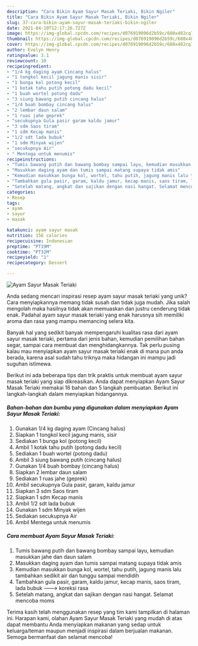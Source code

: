 ```yaml
---
description: "Cara Bikin Ayam Sayur Masak Teriaki, Bikin Ngiler"
title: "Cara Bikin Ayam Sayur Masak Teriaki, Bikin Ngiler"
slug: 37-cara-bikin-ayam-sayur-masak-teriaki-bikin-ngiler
date: 2021-04-10T12:17:26.727Z
image: https://img-global.cpcdn.com/recipes/d076919096d2b59c/680x482cq70/ayam-sayur-masak-teriaki-foto-resep-utama.jpg
thumbnail: https://img-global.cpcdn.com/recipes/d076919096d2b59c/680x482cq70/ayam-sayur-masak-teriaki-foto-resep-utama.jpg
cover: https://img-global.cpcdn.com/recipes/d076919096d2b59c/680x482cq70/ayam-sayur-masak-teriaki-foto-resep-utama.jpg
author: Evelyn Henry
ratingvalue: 3.1
reviewcount: 10
recipeingredient:
- "1/4 kg daging ayam Cincang halus"
- "1 tongkol kecil jagung manis sisir"
- "1 bunga kol potong kecil"
- "1 kotak tahu putih potong dadu kecil"
- "1 buah wortel potong dadu"
- "3 siung bawang putih cincang halus"
- "1/4 buah bombay cincang halus"
- "2 lembar daun salam"
- "1 ruas jahe geprek"
- "secukupnya Gula pasir garam kaldu jamur"
- "3 sdm Saos tiram"
- "1 sdm Kecap manis"
- "1/2 sdt lada bubuk"
- "1 sdm Minyak wijen"
- "secukupnya Air"
- " Mentega untuk menumis"
recipeinstructions:
- "Tumis bawang putih dan bawang bombay sampai layu, kemudian masukkan jahe dan daun salam"
- "Masukkan daging ayam dan tumis sampai matang supaya tidak amis"
- "Kemudian masukkan bunga kol, wortel, tahu putih, jagung manis lalu tambahkan sedikit air dan tunggu sampai mendidih"
- "Tambahkan gula pasir, garam, kaldu jamur, kecap manis, saos tiram, lada bubuk ---&gt; koreksi rasa"
- "Setelah matang, angkat dan sajikan dengan nasi hangat. Selamat mencoba moms"
categories:
- Resep
tags:
- ayam
- sayur
- masak

katakunci: ayam sayur masak 
nutrition: 156 calories
recipecuisine: Indonesian
preptime: "PT19M"
cooktime: "PT32M"
recipeyield: "1"
recipecategory: Dessert

---
```



![Ayam Sayur Masak Teriaki](https://img-global.cpcdn.com/recipes/d076919096d2b59c/680x482cq70/ayam-sayur-masak-teriaki-foto-resep-utama.jpg)

Anda sedang mencari inspirasi resep ayam sayur masak teriaki yang unik? Cara menyiapkannya memang tidak susah dan tidak juga mudah. Jika salah mengolah maka hasilnya tidak akan memuaskan dan justru cenderung tidak enak. Padahal ayam sayur masak teriaki yang enak harusnya sih memiliki aroma dan rasa yang mampu memancing selera kita.

Banyak hal yang sedikit banyak mempengaruhi kualitas rasa dari ayam sayur masak teriaki, pertama dari jenis bahan, kemudian pemilihan bahan segar, sampai cara membuat dan menghidangkannya. Tak perlu pusing kalau mau menyiapkan ayam sayur masak teriaki enak di mana pun anda berada, karena asal sudah tahu triknya maka hidangan ini mampu jadi suguhan istimewa.




Berikut ini ada beberapa tips dan trik praktis untuk membuat ayam sayur masak teriaki yang siap dikreasikan. Anda dapat menyiapkan Ayam Sayur Masak Teriaki memakai 16 bahan dan 5 langkah pembuatan. Berikut ini langkah-langkah dalam menyiapkan hidangannya.

<!--inarticleads1-->

##### Bahan-bahan dan bumbu yang digunakan dalam menyiapkan Ayam Sayur Masak Teriaki:

1. Gunakan 1/4 kg daging ayam (Cincang halus)
1. Siapkan 1 tongkol kecil jagung manis, sisir
1. Sediakan 1 bunga kol (potong kecil)
1. Ambil 1 kotak tahu putih (potong dadu kecil)
1. Sediakan 1 buah wortel (potong dadu)
1. Ambil 3 siung bawang putih (cincang halus)
1. Gunakan 1/4 buah bombay (cincang halus)
1. Siapkan 2 lembar daun salam
1. Sediakan 1 ruas jahe (geprek)
1. Ambil secukupnya Gula pasir, garam, kaldu jamur
1. Siapkan 3 sdm Saos tiram
1. Siapkan 1 sdm Kecap manis
1. Ambil 1/2 sdt lada bubuk
1. Gunakan 1 sdm Minyak wijen
1. Sediakan secukupnya Air
1. Ambil  Mentega untuk menumis




<!--inarticleads2-->

##### Cara membuat Ayam Sayur Masak Teriaki:

1. Tumis bawang putih dan bawang bombay sampai layu, kemudian masukkan jahe dan daun salam
1. Masukkan daging ayam dan tumis sampai matang supaya tidak amis
1. Kemudian masukkan bunga kol, wortel, tahu putih, jagung manis lalu tambahkan sedikit air dan tunggu sampai mendidih
1. Tambahkan gula pasir, garam, kaldu jamur, kecap manis, saos tiram, lada bubuk ---&gt; koreksi rasa
1. Setelah matang, angkat dan sajikan dengan nasi hangat. Selamat mencoba moms




Terima kasih telah menggunakan resep yang tim kami tampilkan di halaman ini. Harapan kami, olahan Ayam Sayur Masak Teriaki yang mudah di atas dapat membantu Anda menyiapkan makanan yang sedap untuk keluarga/teman maupun menjadi inspirasi dalam berjualan makanan. Semoga bermanfaat dan selamat mencoba!
